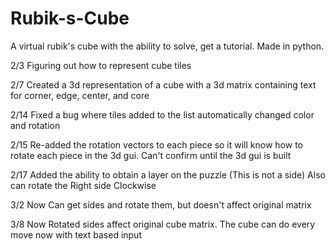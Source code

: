 # Rubik-s-Cube
A virtual rubik's cube with the ability to solve, get a tutorial. Made in python.

2/3 Figuring out how to represent cube tiles

2/7 Created a 3d representation of a cube with a 3d matrix containing text for corner, edge, center, and core

2/14 Fixed a bug where tiles added to the list automatically changed color and rotation

2/15 Re-added the rotation vectors to each piece so it will know how to rotate each piece in the 3d gui. Can't confirm until the 3d gui is built

2/17 Added the ability to obtain a layer on the puzzle (This is not a side) Also can rotate the Right side Clockwise

3/2 Now Can get sides and rotate them, but doesn't affect original matrix

3/8 Now Rotated sides affect original cube matrix. The cube can do every move now with text based input